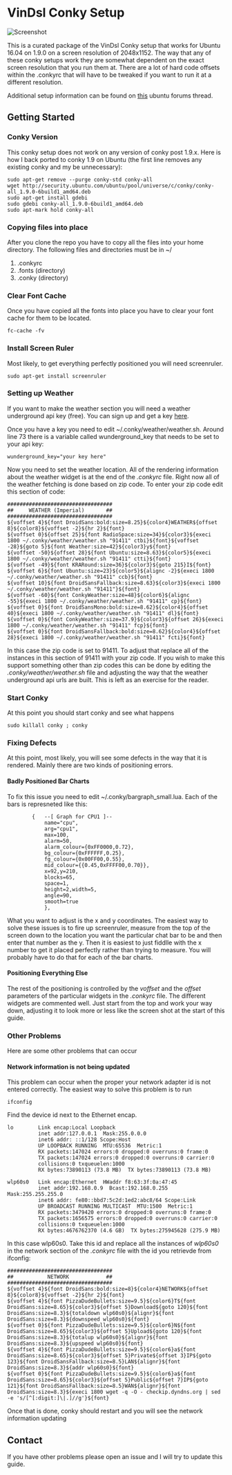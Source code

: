 # VinDsl Conky Setup
![Screenshot](desktop.png?raw=true "Screenshot")

This is a curated package of the VinDsl Conky setup that works for Ubuntu 16.04 on 1.9.0 on a screen resolution of 2048x1152.  The way that any of these conky setups work they are somewhat dependent on the exact screen resolution that you run them at.  There are a lot of hard code offsets within the .conkyrc that will have to be tweaked if you want to run it at a different resolution.

Additional setup information can be found on [this](https://ubuntuforums.org/showthread.php?t=1771033) ubuntu forums thread.

## Getting Started
### Conky Version
This conky setup does not work on any version of conky post 1.9.x.  Here is how I back ported to conky 1.9 on Ubuntu (the first line removes any existing conky and my be unnecessary):
```
sudo apt-get remove --purge conky-std conky-all
wget http://security.ubuntu.com/ubuntu/pool/universe/c/conky/conky-all_1.9.0-6build1_amd64.deb
sudo apt-get install gdebi
sudo gdebi conky-all_1.9.0-6build1_amd64.deb
sudo apt-mark hold conky-all
```

### Copying files into place
After you clone the repo you have to copy all the files into your home directory.  The following files and directories must be in ~/
1. .conkyrc
2. .fonts (directory)
3. .conky (directory)

### Clear Font Cache
Once you have copied all the fonts into place you have to clear your font cache for them to be located.

```
fc-cache -fv
```

### Install Screen Ruler
Most likely, to get everything perfectly positioned you will need screenruler.

```
sudo apt-get install screenruler
```

### Setting up Weather
If you want to make the weather section you will need a weather underground api key (free).  You can sign up and get a key [here](https://www.wunderground.com/weather/api/).

Once you have a key you need to edit ~/.conky/weather/weather.sh.  Around line 73 there is a variable called wunderground_key that needs to be set to your api key:

```
wunderground_key="your key here"
```

Now you need to set the weather location.  All of the rendering information about the weather widget is at the end of the *.conkyrc* file.  Right now all of the weather fetching is done based on zip code.  To enter your zip code edit this section of code:
```
##################################
##     WEATHER (Imperial)       ##
##################################
${voffset 4}${font DroidSans:bold:size=8.25}${color4}WEATHER${offset 8}${color8}${voffset -2}${hr 2}${font}
${voffset 0}${offset 25}${font RadioSpace:size=34}${color3}${execi 1800 ~/.conky/weather/weather.sh "91411" ctbi}${font}${voffset -28}${goto 5}${font Weather:size=42}${color3}y${font}
${voffset -50}${offset 28}${font Ubuntu:size=8.63}${color5}${execi 1800 ~/.conky/weather/weather.sh "91411" ctti}${font}
${voffset -49}${font KRARound:size=36}${color3}${goto 215}I${font}
${voffset 6}${font Ubuntu:size=23}${color5}${alignc -2}${execi 1800 ~/.conky/weather/weather.sh "91411" ccb}${font}
${voffset 10}${font DroidSansFallback:size=8.63}${color3}${execi 1800 ~/.conky/weather/weather.sh "91411"}${font}
${voffset -60}${font ConkyWeather:size=48}${color6}${alignc -55}${execi 1800 ~/.conky/weather/weather.sh "91411" cp}${font}
${voffset 0}${font DroidSansMono:bold:size=8.62}${color4}${offset 40}${execi 1800 ~/.conky/weather/weather.sh "91411" dl}${font}
${voffset 0}${font ConkyWeather:size=37.9}${color3}${offset 26}${execi 1800 ~/.conky/weather/weather.sh "91411" fcp}${font}
${voffset 0}${font DroidSansFallback:bold:size=8.62}${color4}${offset 28}${execi 1800 ~/.conky/weather/weather.sh "91411" fcti}${font}
```

In this case the zip code is set to 91411.  To adjust that replace all of the instances in this section of 91411 with your zip code.  If you wish to make this support something other than zip codes this can be done by editing the *.conky/weather/weather.sh* file and adjusting the way that the weather underground api urls are built.  This is left as an exercise for the reader.

### Start Conky
At this point you should start conky and see what happens

```
sudo killall conky ; conky
```

### Fixing Defects
At this point, most likely, you will see some defects in the way that it is rendered.  Mainly there are two kinds of positioning errors.

#### Badly Positioned Bar Charts
To fix this issue you need to edit ~/.conky/bargraph_small.lua.  Each of the bars is represneted like this:
```
		{	--[ Graph for CPU1 ]--
			name="cpu",
			arg="cpu1",
			max=100,
			alarm=50,
			alarm_colour={0xFF0000,0.72},
			bg_colour={0xFFFFFF,0.25},
			fg_colour={0x00FF00,0.55},
			mid_colour={{0.45,0xFFFF00,0.70}},
			x=92,y=210,
			blocks=65,
			space=1,
			height=2,width=5,
			angle=90,
			smooth=true
			},
```
What you want to adjust is the x and y coordinates.  The easiest way to solve these issues is to fire up screenruler, measure from the top of the screen down to the location you want the particular chat bar to be and then enter that number as the y.  Then it is easiest to just fiddlle with the x number to get it placed perfectly rather than trying to measure.  You will probably have to do that for each of the bar charts.

#### Positioning Everything Else
The rest of the positioning is controlled by the *voffset* and the *offset* parameters of the particular widgets in the *.conkyrc* file.  The different widgets are commented well.  Just start from the top and work your way down, adjusting it to look more or less like the screen shot at the start of this guide.  

### Other Problems
Here are some other problems that can occur

#### Network information is not being updated
This problem can occur when the proper your network adapter id is not entered correctly.  The easiest way to solve this problem is to run
```
ifconfig
```
Find the device id next to the Ethernet encap.

```
lo        Link encap:Local Loopback  
          inet addr:127.0.0.1  Mask:255.0.0.0
          inet6 addr: ::1/128 Scope:Host
          UP LOOPBACK RUNNING  MTU:65536  Metric:1
          RX packets:147024 errors:0 dropped:0 overruns:0 frame:0
          TX packets:147024 errors:0 dropped:0 overruns:0 carrier:0
          collisions:0 txqueuelen:1000 
          RX bytes:73890113 (73.8 MB)  TX bytes:73890113 (73.8 MB)

wlp60s0   Link encap:Ethernet  HWaddr f8:63:3f:0a:47:45  
          inet addr:192.168.0.9  Bcast:192.168.0.255  Mask:255.255.255.0
          inet6 addr: fe80::bbd7:5c2d:1ed2:abc8/64 Scope:Link
          UP BROADCAST RUNNING MULTICAST  MTU:1500  Metric:1
          RX packets:3479420 errors:0 dropped:0 overruns:0 frame:0
          TX packets:1656575 errors:0 dropped:0 overruns:0 carrier:0
          collisions:0 txqueuelen:1000 
          RX bytes:4676762370 (4.6 GB)  TX bytes:275945628 (275.9 MB)
```
In this case wlp60s0.  Take this id and replace all the instances of *wlp60s0* in the network section of the *.conkyrc* file with the id you retrievde from ifconfig:

```
##################################
##           NETWORK            ##
##################################
${voffset 4}${font DroidSans:bold:size=8}${color4}NETWORK${offset 8}${color8}${voffset -2}${hr 2}${font}
${voffset 4}${font PizzaDudeBullets:size=9.5}${color6}T${font DroidSans:size=8.65}${color3}${offset 5}Download${goto 120}${font DroidSans:size=8.3}${totaldown wlp60s0}${alignr}${font DroidSans:size=8.3}${downspeed wlp60s0}${font}
${voffset 0}${font PizzaDudeBullets:size=9.5}${color6}N${font DroidSans:size=8.65}${color3}${offset 5}Upload${goto 120}${font DroidSans:size=8.3}${totalup wlp60s0}${alignr}${font DroidSans:size=8.3}${upspeed wlp60s0}${font}
${voffset 4}${font PizzaDudeBullets:size=9.5}${color6}a${font DroidSans:size=8.65}${color3}${offset 5}Private${offset 3}IP${goto 123}${font DroidSansFallback:size=8.5}LAN${alignr}${font DroidSans:size=8.3}${addr wlp60s0}${font}
${voffset 0}${font PizzaDudeBullets:size=9.5}${color6}a${font DroidSans:size=8.65}${color3}${offset 5}Public${offset 7}IP${goto 121}${font DroidSansFallback:size=8.5}WAN${alignr}${font DroidSans:size=8.3}${execi 1800 wget -q -O - checkip.dyndns.org | sed -e 's/[^[:digit:]\|.]//g'}${font}
```

Once that is done, conky should restart and you will see the network information updating

## Contact
If you have other problems please open an issue and I will try to update this guide.  
